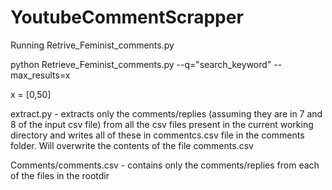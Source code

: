 # YoutubeCommentScrapper


Running Retrive_Feminist_comments.py

python Retrieve_Feminist_comments.py --q="search_keyword" --max_results=x

x = [0,50]


extract.py   - extracts only the comments/replies (assuming they are in 7 and 8 
                of the input csv file) from all the csv files present in the 
                current working directory and writes all of these in commentcs.csv
                file in the comments folder. 
                Will overwrite the contents of the file comments.csv 
                
Comments/comments.csv - contains only the comments/replies from each of the files 
                            in the rootdir


